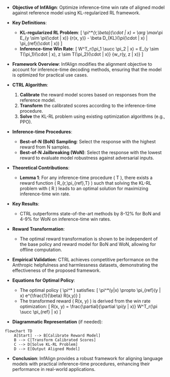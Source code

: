 - **Objective of InfAlign**: Optimize inference-time win rate of aligned model against reference model using KL-regularized RL framework.
  
- **Key Definitions**:
  - **KL-regularized RL Problem**: 
    \[
    \pi^*_{r,\beta}(\cdot | x) = \arg \max_\pi E_{y \sim \pi(\cdot | x)} \{r(x, y)\} - \beta D_{KL}(\pi(\cdot | x) \| \pi_{ref}(\cdot | x))
    \]
  - **Inference-time Win Rate**:
    \[
    W^T_r(\pi_1 \succ \pi_2 | x) = E_{y \sim T(\pi_1)(\cdot | x), z \sim T(\pi_2)(\cdot | x)} \{w_r(y, z | x)\}
    \]

- **Framework Overview**: InfAlign modifies the alignment objective to account for inference-time decoding methods, ensuring that the model is optimized for practical use cases.

- **CTRL Algorithm**: 
  1. **Calibrate** the reward model scores based on responses from the reference model.
  2. **Transform** the calibrated scores according to the inference-time procedure.
  3. **Solve** the KL-RL problem using existing optimization algorithms (e.g., PPO).

- **Inference-time Procedures**:
  - **Best-of-N (BoN) Sampling**: Select the response with the highest reward from N samples.
  - **Best-of-N Jailbreaking (WoN)**: Select the response with the lowest reward to evaluate model robustness against adversarial inputs.

- **Theoretical Contributions**:
  - **Lemma 1**: For any inference-time procedure \( T \), there exists a reward function \( R_{r,\pi_{ref},T} \) such that solving the KL-RL problem with \( R \) leads to an optimal solution for maximizing inference-time win rate.
  
- **Key Results**:
  - CTRL outperforms state-of-the-art methods by 8-12% for BoN and 4-9% for WoN on inference-time win rates.
  
- **Reward Transformation**: 
  - The optimal reward transformation is shown to be independent of the base policy and reward model for BoN and WoN, allowing for offline computation.

- **Empirical Validation**: CTRL achieves competitive performance on the Anthropic helpfulness and harmlessness datasets, demonstrating the effectiveness of the proposed framework.

- **Equations for Optimal Policy**:
  - The optimal policy \( \pi^* \) satisfies:
    \[
    \pi^*(y|x) \propto \pi_{ref}(y | x) e^{\frac{1}{\beta} R(x,y)}
    \]
  - The transformed reward \( R(x, y) \) is derived from the win rate optimization:
    \[
    R(x, y) = \frac{\partial}{\partial \pi(y | x)} W^T_r(\pi \succ \pi_{ref} | x)
    \]

- **Diagrammatic Representation** (if needed):
```mermaid
flowchart TD
    A[Start] --> B[Calibrate Reward Model]
    B --> C[Transform Calibrated Scores]
    C --> D[Solve KL-RL Problem]
    D --> E[Output Aligned Model]
```

- **Conclusion**: InfAlign provides a robust framework for aligning language models with practical inference-time procedures, enhancing their performance in real-world applications.